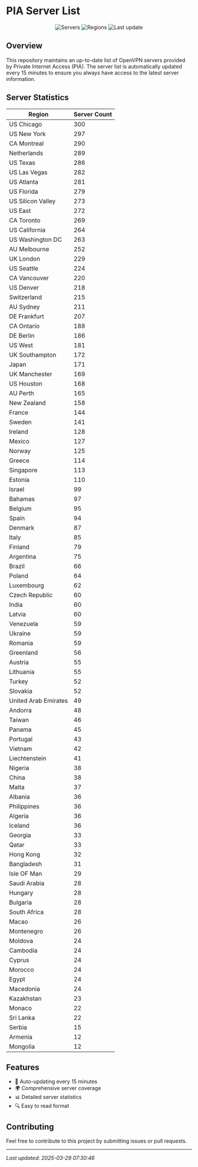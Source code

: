 # PIA Server List

<div align="center">

![Servers](https://img.shields.io/badge/servers-10,654-blue)
![Regions](https://img.shields.io/badge/regions-97-blue)
![Last update](https://img.shields.io/badge/Last_Updated-March_29_2025_02:30_EST-blue)

</div>

## Overview
This repository maintains an up-to-date list of OpenVPN servers provided by Private Internet Access (PIA). The server list is automatically updated every 15 minutes to ensure you always have access to the latest server information.

## Server Statistics
| Region | Server Count |
|--------|--------------|
| US Chicago                     | 300          |
| US New York                    | 297          |
| CA Montreal                    | 290          |
| Netherlands                    | 289          |
| US Texas                       | 286          |
| US Las Vegas                   | 282          |
| US Atlanta                     | 281          |
| US Florida                     | 279          |
| US Silicon Valley              | 273          |
| US East                        | 272          |
| CA Toronto                     | 269          |
| US California                  | 264          |
| US Washington DC               | 263          |
| AU Melbourne                   | 252          |
| UK London                      | 229          |
| US Seattle                     | 224          |
| CA Vancouver                   | 220          |
| US Denver                      | 218          |
| Switzerland                    | 215          |
| AU Sydney                      | 211          |
| DE Frankfurt                   | 207          |
| CA Ontario                     | 188          |
| DE Berlin                      | 186          |
| US West                        | 181          |
| UK Southampton                 | 172          |
| Japan                          | 171          |
| UK Manchester                  | 169          |
| US Houston                     | 168          |
| AU Perth                       | 165          |
| New Zealand                    | 158          |
| France                         | 144          |
| Sweden                         | 141          |
| Ireland                        | 128          |
| Mexico                         | 127          |
| Norway                         | 125          |
| Greece                         | 114          |
| Singapore                      | 113          |
| Estonia                        | 110          |
| Israel                         | 99           |
| Bahamas                        | 97           |
| Belgium                        | 95           |
| Spain                          | 94           |
| Denmark                        | 87           |
| Italy                          | 85           |
| Finland                        | 79           |
| Argentina                      | 75           |
| Brazil                         | 66           |
| Poland                         | 64           |
| Luxembourg                     | 62           |
| Czech Republic                 | 60           |
| India                          | 60           |
| Latvia                         | 60           |
| Venezuela                      | 59           |
| Ukraine                        | 59           |
| Romania                        | 59           |
| Greenland                      | 56           |
| Austria                        | 55           |
| Lithuania                      | 55           |
| Turkey                         | 52           |
| Slovakia                       | 52           |
| United Arab Emirates           | 49           |
| Andorra                        | 48           |
| Taiwan                         | 46           |
| Panama                         | 45           |
| Portugal                       | 43           |
| Vietnam                        | 42           |
| Liechtenstein                  | 41           |
| Nigeria                        | 38           |
| China                          | 38           |
| Malta                          | 37           |
| Albania                        | 36           |
| Philippines                    | 36           |
| Algeria                        | 36           |
| Iceland                        | 36           |
| Georgia                        | 33           |
| Qatar                          | 33           |
| Hong Kong                      | 32           |
| Bangladesh                     | 31           |
| Isle OF Man                    | 29           |
| Saudi Arabia                   | 28           |
| Hungary                        | 28           |
| Bulgaria                       | 28           |
| South Africa                   | 28           |
| Macao                          | 26           |
| Montenegro                     | 26           |
| Moldova                        | 24           |
| Cambodia                       | 24           |
| Cyprus                         | 24           |
| Morocco                        | 24           |
| Egypt                          | 24           |
| Macedonia                      | 24           |
| Kazakhstan                     | 23           |
| Monaco                         | 22           |
| Sri Lanka                      | 22           |
| Serbia                         | 15           |
| Armenia                        | 12           |
| Mongolia                       | 12           |

## Features
- 🔄 Auto-updating every 15 minutes
- 🌍 Comprehensive server coverage
- 📊 Detailed server statistics
- 🔍 Easy to read format

## Contributing
Feel free to contribute to this project by submitting issues or pull requests.

---
*Last updated: 2025-03-29 07:30:46*